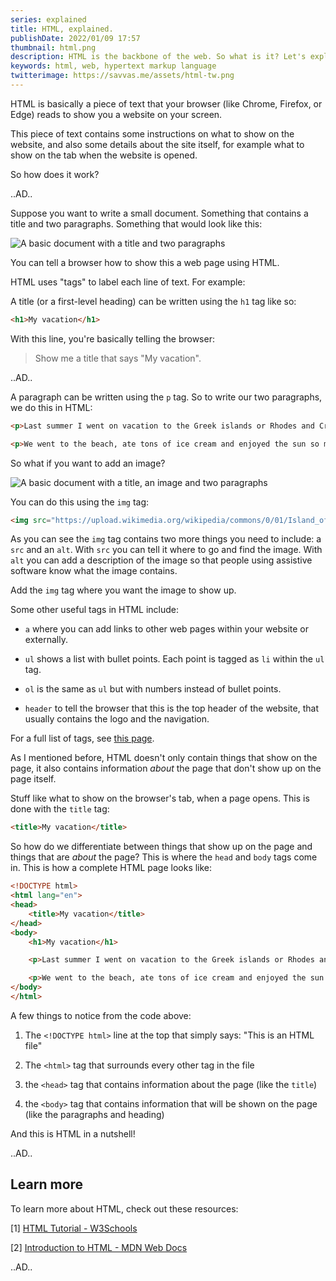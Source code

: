 ```yaml
---
series: explained
title: HTML, explained.
publishDate: 2022/01/09 17:57
thumbnail: html.png
description: HTML is the backbone of the web. So what is it? Let's explain!
keywords: html, web, hypertext markup language
twitterimage: https://savvas.me/assets/html-tw.png
---
```


HTML is basically a piece of text that your browser (like Chrome, Firefox, or Edge) reads to show you a website on your screen.

This piece of text contains some instructions on what to show on the website, and also some details about the site itself, for example what to show on the tab when the website is opened.

So how does it work?

..AD..

Suppose you want to write a small document. Something that contains a title and two paragraphs. Something that would look like this:

![A basic document with a title and two paragraphs](/assets/html-basicdoc.png)

You can tell a browser how to show this a web page using HTML.

HTML uses "tags" to label each line of text. For example:

A title (or a first-level heading) can be written using the `h1` tag like so:

```html
<h1>My vacation</h1>
```

With this line, you're basically telling the browser:

> Show me a title that says "My vacation".

..AD..

A paragraph can be written using the `p` tag. So to write our two paragraphs, we do this in HTML:

```html
<p>Last summer I went on vacation to the Greek islands or Rhodes and Crete. It was loads of fun</p>

<p>We went to the beach, ate tons of ice cream and enjoyed the sun so much that we got a little sunburned</p>
```

So what if you want to add an image? 

![A basic document with a title, an image and two paragraphs](/assets/html-docwithimg.png)

You can do this using the `img` tag:

```html
<img src="https://upload.wikimedia.org/wikipedia/commons/0/01/Island_of_Crete%2C_Greece.JPG" alt="Satellite image of Crete" />
```

As you can see the `img` tag contains two more things you need to include: a `src` and an `alt`. With `src` you can tell it where to go and find the image. With `alt` you can add a description of the image so that people using assistive software know what the image contains.

Add the `img` tag where you want the image to show up.

Some other useful tags in HTML include:

* `a` where you can add links to other web pages within your website or externally.

* `ul` shows a list with bullet points. Each point is tagged as `li` within the `ul` tag.

* `ol` is the same as `ul` but with numbers instead of bullet points.

* `header` to tell the browser that this is the top header of the website, that usually contains the logo and the navigation.

For a full list of tags, see [this page](https://www.w3schools.com/TAGS/default.ASP).

As I mentioned before, HTML doesn't only contain things that show on the page, it also contains information *about* the page that don't show up on the page itself.

Stuff like what to show on the browser's tab, when a page opens. This is done with the `title` tag:

```html
<title>My vacation</title>
```

So how do we differentiate between things that show up on the page and things that are *about* the page? This is where the `head` and `body` tags come in. This is how a complete HTML page looks like:

```html
<!DOCTYPE html>
<html lang="en">
<head>
    <title>My vacation</title>
</head>
<body>
    <h1>My vacation</h1>

    <p>Last summer I went on vacation to the Greek islands or Rhodes and Crete. It was loads of fun</p>

    <p>We went to the beach, ate tons of ice cream and enjoyed the sun so much that we got a little sunburned</p>
</body>
</html>
```

A few things to notice from the code above:

1. The `<!DOCTYPE html>` line at the top that simply says: "This is an HTML file"

2. The `<html>` tag that surrounds every other tag in the file

3. the `<head>` tag that contains information about the page (like the `title`)

4. the `<body>` tag that contains information that will be shown on the page (like the paragraphs and heading)

And this is HTML in a nutshell!

..AD..

## Learn more

To learn more about HTML, check out these resources:

[1] [HTML Tutorial - W3Schools](https://www.w3schools.com/html/default.asp)

[2] [Introduction to HTML - MDN Web Docs](https://developer.mozilla.org/en-US/docs/Learn/HTML/Introduction_to_HTML)

..AD..